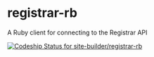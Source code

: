 # registrar-rb

A Ruby client for connecting to the Registrar API

[ ![Codeship Status for site-builder/registrar-rb](https://codeship.com/projects/5f429be0-9fa4-0132-ec49-02db7f3f2d41/status?branch=master)](https://codeship.com/projects/65223)
